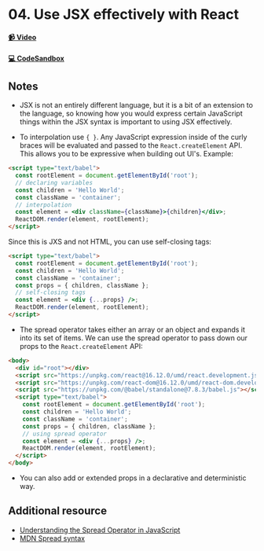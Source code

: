 # 04. Use JSX effectively with React

#### [📹 Video]()

#### [💻 CodeSandbox](https://codesandbox.io/s/github/kentcdodds/beginners-guide-to-react/tree/codesandbox/04-jsx-tricks?from-embed)

## Notes

- JSX is not an entirely different language, but it is a bit of an extension to the language, so knowing how you would express certain JavaScript things within the JSX syntax is important to using JSX effectively.

- To interpolation use `{ }`. Any JavaScript expression inside of the curly braces will be evaluated and passed to the `React.createElement` API. This allows you to be expressive when building out UI's. Example:

```html
<script type="text/babel">
  const rootElement = document.getElementById('root');
  // declaring variables
  const children = 'Hello World';
  const className = 'container';
  // interpolation
  const element = <div className={className}>{children}</div>;
  ReactDOM.render(element, rootElement);
</script>
```

Since this is JXS and not HTML, you can use self-closing tags:

```html
<script type="text/babel">
  const rootElement = document.getElementById('root');
  const children = 'Hello World';
  const className = 'container';
  const props = { children, className };
  // self-closing tags
  const element = <div {...props} />;
  ReactDOM.render(element, rootElement);
</script>
```

- The spread operator takes either an array or an object and expands it into its set of items. We can use the spread operator to pass down our props to the `React.createElement` API:

```html
<body>
  <div id="root"></div>
  <script src="https://unpkg.com/react@16.12.0/umd/react.development.js"></script>
  <script src="https://unpkg.com/react-dom@16.12.0/umd/react-dom.development.js"></script>
  <script src="https://unpkg.com/@babel/standalone@7.8.3/babel.js"></script>
  <script type="text/babel">
    const rootElement = document.getElementById('root');
    const children = 'Hello World';
    const className = 'container';
    const props = { children, className };
    // using spread operator
    const element = <div {...props} />;
    ReactDOM.render(element, rootElement);
  </script>
</body>
```

- You can also add or extended props in a declarative and deterministic way.

## Additional resource

- [Understanding the Spread Operator in JavaScript](https://zendev.com/2018/05/09/understanding-spread-operator-in-javascript.html)
- [MDN Spread syntax](https://developer.mozilla.org/en-US/docs/Web/JavaScript/Reference/Operators/Spread_syntax)
